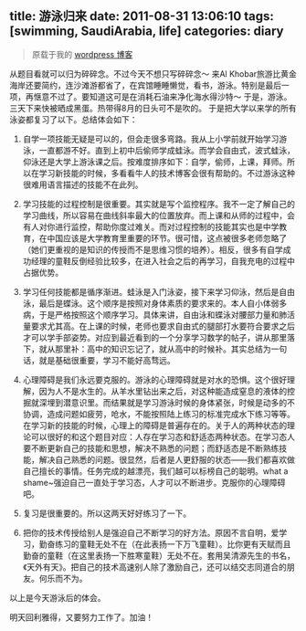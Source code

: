 title: 游泳归来
date: 2011-08-31 13:06:10
tags: [swimming, SaudiArabia, life] 
categories: diary
---
> 原载于我的 [wordpress 博客](https://daweimhuang.wordpress.com/)

从题目看就可以归为碎碎念。不过今天不想只写碎碎念～
来Al Khobar旅游比黄金海岸还要简约，连沙滩游都省了，在宾馆睡睡懒觉，看书，游泳。特别是最后一项，再惬意不过了。要知道这可是在消耗石油来净化海水得沙特～
于是，游泳。三天下来快被晒成黑蛋。热带得8月的日头可不是吹的。
于是把大学以来学的所有泳姿都复习了以下。总结体会如下：

1. 自学一项技能无疑是可以的，但会走很多弯路。我从上小学前就开始学习游泳，一直都游不好。直到上初中后偷师学成蛙泳。而学会自由式，波式蛙泳，仰泳还是大学上游泳课之后。按难度排序如下：自学，偷师，上课，拜师。所以在学习新技能的时候，多看看牛人的技术博客会很有帮助的。不过游泳这种很难用语言描述的技能不在此列。

2. 学习技能的过程控制是很重要。其实就是写个监控程序。我不一定了解自己的学习曲线，所以容易在曲线斜率最大的位置放弃。而上课和从师的过程中，会有人对你进行监控，帮助你度过难关。而对过程控制的技能其实也是中学教育，在中国应该是大学教育里重要的环节。很可惜，这点被很多老师忽略了（她们更重视的是知识的传授而不是思维习惯的培养）。相反，很多有自学成功经理的童鞋反倒经验比较多，在进入社会之后的再学习，自我充电的过程中占据优势。

3. 学习任何技能都是循序渐进。蛙泳是入门泳姿，接下来学习仰泳，然后是自由泳，最后是蝶泳。这个顺序是按照对身体素质的要求来的。本人自小体弱多病，于是严格按照这个顺序学习。具体来讲，自由泳和蝶泳对腰部力量和肺活量要求尤其高。在上课的时候，老师也要求自由式的腿部打水要符合要求之后才可以学手部姿势。对应到最近看到的一个分享学习数学的帖子，讲从那里落下，就从那里补：高中的知识忘记了，就从高中的时候补。其实总结为一句话，就是基础很重要，学习不能好高骛远。

4. 心理障碍是我们永远要克服的。游泳的心理障碍就是对水的恐惧。这个很好理解，因为人不是水生的。从羊水里钻出来之后，对这种能造成窒息的液体的控掘就深埋到潜意识里。而结果就是学习游泳时候的身体紧张，时候是动多的不协调，造成问题如疲劳，呛水，不能按照陆上练习的标准完成水下练习等等。在学习新的技能的时候，心理上的障碍是普遍存在的。关于人的两种状态的理论可以很好的和这个题目对应：人存在学习态和舒适态两种状态。在学习态人要不断更新自己的技能和思想，解决不熟悉的问题；而舒适态是不断熟练技能，解决自己熟悉的问题。很显然，后者是人更舒服的状态——我们都喜欢做自己擅长的事情。任务完成的越漂亮，我们越可以标榜自己的聪明。what a shame~强迫自己一直处于学习态，人才可以不断进步。克服你的心理障碍吧。

5. 复习是很重要的。所以这两天好好练习了一下。

6. 把你的技术传授给别人是强迫自己不断学习的好方法。原因不言自明，爱学习，勤奋练习的童鞋无处不在（在此表扬一下万飞童鞋）。比你更有天赋而且勤奋的童鞋（在这里表扬一下胜寒童鞋）无处不在。套用吴清源先生的书名，《天外有天》。把自己的技术高速别人除了激励自己，还可以结交志同道合的朋友。何乐而不为。

以上是今天游泳后的体会。

明天回利雅得，又要努力工作了。加油！
